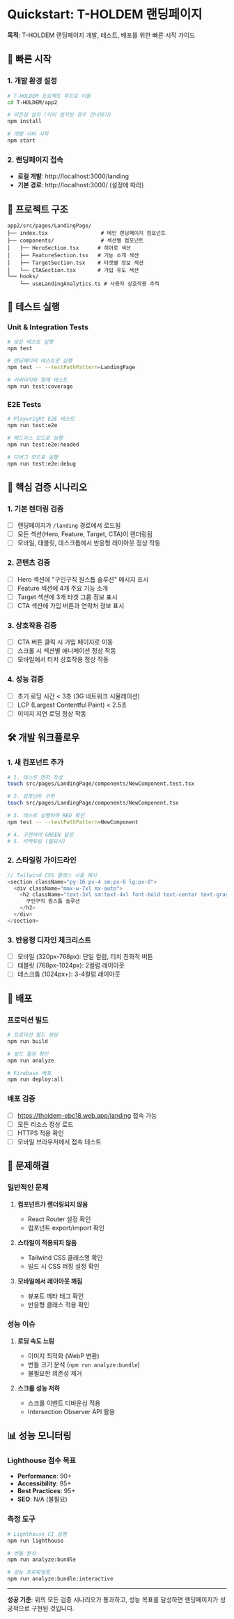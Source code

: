 # Quickstart: T-HOLDEM 랜딩페이지

**목적**: T-HOLDEM 랜딩페이지 개발, 테스트, 배포를 위한 빠른 시작 가이드

## 🚀 빠른 시작

### 1. 개발 환경 설정
```bash
# T-HOLDEM 프로젝트 루트로 이동
cd T-HOLDEM/app2

# 의존성 설치 (이미 설치된 경우 건너뛰기)
npm install

# 개발 서버 시작
npm start
```

### 2. 랜딩페이지 접속
- **로컬 개발**: http://localhost:3000/landing
- **기본 경로**: http://localhost:3000/ (설정에 따라)

## 📁 프로젝트 구조

```
app2/src/pages/LandingPage/
├── index.tsx                 # 메인 랜딩페이지 컴포넌트
├── components/               # 섹션별 컴포넌트
│   ├── HeroSection.tsx      # 히어로 섹션
│   ├── FeatureSection.tsx   # 기능 소개 섹션
│   ├── TargetSection.tsx    # 타겟별 정보 섹션
│   └── CTASection.tsx       # 가입 유도 섹션
└── hooks/
    └── useLandingAnalytics.ts # 사용자 상호작용 추적
```

## 🧪 테스트 실행

### Unit & Integration Tests
```bash
# 모든 테스트 실행
npm test

# 랜딩페이지 테스트만 실행
npm test -- --testPathPattern=LandingPage

# 커버리지와 함께 테스트
npm run test:coverage
```

### E2E Tests
```bash
# Playwright E2E 테스트
npm run test:e2e

# 헤드리스 모드로 실행
npm run test:e2e:headed

# 디버그 모드로 실행
npm run test:e2e:debug
```

## 🎯 핵심 검증 시나리오

### 1. 기본 렌더링 검증
- [ ] 랜딩페이지가 `/landing` 경로에서 로드됨
- [ ] 모든 섹션(Hero, Feature, Target, CTA)이 렌더링됨
- [ ] 모바일, 태블릿, 데스크톱에서 반응형 레이아웃 정상 작동

### 2. 콘텐츠 검증
- [ ] Hero 섹션에 "구인구직 원스톱 솔루션" 메시지 표시
- [ ] Feature 섹션에 4개 주요 기능 소개
- [ ] Target 섹션에 3개 타겟 그룹 정보 표시
- [ ] CTA 섹션에 가입 버튼과 연락처 정보 표시

### 3. 상호작용 검증
- [ ] CTA 버튼 클릭 시 가입 페이지로 이동
- [ ] 스크롤 시 섹션별 애니메이션 정상 작동
- [ ] 모바일에서 터치 상호작용 정상 작동

### 4. 성능 검증
- [ ] 초기 로딩 시간 < 3초 (3G 네트워크 시뮬레이션)
- [ ] LCP (Largest Contentful Paint) < 2.5초
- [ ] 이미지 지연 로딩 정상 작동

## 🛠 개발 워크플로우

### 1. 새 컴포넌트 추가
```bash
# 1. 테스트 먼저 작성
touch src/pages/LandingPage/components/NewComponent.test.tsx

# 2. 컴포넌트 구현
touch src/pages/LandingPage/components/NewComponent.tsx

# 3. 테스트 실행하여 RED 확인
npm test -- --testPathPattern=NewComponent

# 4. 구현하여 GREEN 달성
# 5. 리팩토링 (필요시)
```

### 2. 스타일링 가이드라인
```typescript
// Tailwind CSS 클래스 사용 예시
<section className="py-16 px-4 sm:px-6 lg:px-8">
  <div className="max-w-7xl mx-auto">
    <h2 className="text-3xl sm:text-4xl font-bold text-center text-gray-900 mb-8">
      구인구직 원스톱 솔루션
    </h2>
  </div>
</section>
```

### 3. 반응형 디자인 체크리스트
- [ ] 모바일 (320px-768px): 단일 컬럼, 터치 친화적 버튼
- [ ] 태블릿 (768px-1024px): 2컬럼 레이아웃
- [ ] 데스크톱 (1024px+): 3-4컬럼 레이아웃

## 🚀 배포

### 프로덕션 빌드
```bash
# 프로덕션 빌드 생성
npm run build

# 빌드 결과 확인
npm run analyze

# Firebase 배포
npm run deploy:all
```

### 배포 검증
- [ ] https://tholdem-ebc18.web.app/landing 접속 가능
- [ ] 모든 리소스 정상 로드
- [ ] HTTPS 적용 확인
- [ ] 모바일 브라우저에서 접속 테스트

## 🔧 문제해결

### 일반적인 문제
1. **컴포넌트가 렌더링되지 않음**
   - React Router 설정 확인
   - 컴포넌트 export/import 확인

2. **스타일이 적용되지 않음**
   - Tailwind CSS 클래스명 확인
   - 빌드 시 CSS 퍼징 설정 확인

3. **모바일에서 레이아웃 깨짐**
   - 뷰포트 메타 태그 확인
   - 반응형 클래스 적용 확인

### 성능 이슈
1. **로딩 속도 느림**
   - 이미지 최적화 (WebP 변환)
   - 번들 크기 분석 (`npm run analyze:bundle`)
   - 불필요한 의존성 제거

2. **스크롤 성능 저하**
   - 스크롤 이벤트 디바운싱 적용
   - Intersection Observer API 활용

## 📊 성능 모니터링

### Lighthouse 점수 목표
- **Performance**: 90+
- **Accessibility**: 95+
- **Best Practices**: 95+
- **SEO**: N/A (불필요)

### 측정 도구
```bash
# Lighthouse CI 실행
npm run lighthouse

# 번들 분석
npm run analyze:bundle

# 성능 프로파일링
npm run analyze:bundle:interactive
```

---

**성공 기준**: 위의 모든 검증 시나리오가 통과하고, 성능 목표를 달성하면 랜딩페이지가 성공적으로 구현된 것입니다.